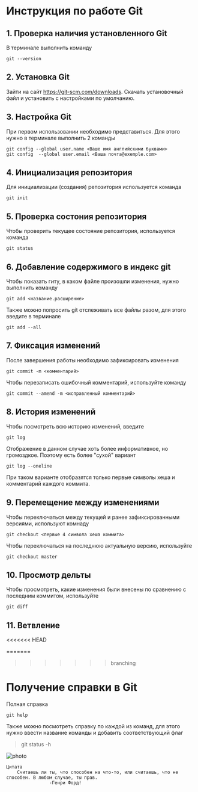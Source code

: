 # **Инструкция по работе Git**

## 1. Проверка наличия установленного Git

В терминале выполнить команду

    git --version


## 2. Установка Git

Зайти на сайт https://git-scm.com/downloads. Скачать установочный файл и установить с настройками по умолчанию.

## 3. Настройка Git

При первом использовании необходимо представиться. Для этого нужно в терминале выполнить 2 команды

    git config --global user.name <Ваше имя английскими буквами>
    git config  --global user.email <Ваша почта@exemple.com>

## 4. Инициализация репозитория

Для инициализации (создания) репозитория используется команда

    git init

## 5. Проверка состония репозитория

Чтобы проверить текущее состояние репозитория, используется команда

    git status

## 6. Добавление содержимого в индекс git

Чтобы показать гиту, в каком файле произошли изменения, нужно выполнить команду

    git add <название.расширение>

Также можно попросить git отслеживать все файлы разом, для этого введите в терминале

    git add --all

## 7. Фиксация изменений

После завершения работы необходимо зафиксировать изменения

    git commit -m <комментарий>

Чтобы перезаписать ошибочный комментарий, используйте команду 

    git commit --amend -m <исправленный комментарий>

## 8. История изменений 

Чтобы посмотреть всю историю изменений, введите

    git log

Отображение в данном случае хоть более информативное, но громоздкое. Поэтому есть более "сухой" вариант

    git log --oneline

При таком варианте отобразятся только первые символы хеша и комментарий каждого коммита.

## 9. Перемещение между изменениями

Чтобы переключаться между текущей и ранее зафиксированными версиями, используют комнаду

    git checkout <первые 4 символа хеша коммита>

Чтобы переключаться на последнюю актуальную версию, используйте

    git checkout master

## 10. Просмотр дельты

Чтобы просмотреть, какие изменения были внесены по сравнению с последним коммитом, используйте

    git diff

## 11. Ветвление

<<<<<<< HEAD

=======
>>>>>>> branching
# Получение справки в Git 
Полная справка

    git help

Также можно посмотреть справку по каждой из команд, для этого нужно ввести название команды и добавить соответствующий флаг 

>    git status -h

![photo](/git_picture.png)

```
Цитата
    Считаешь ли ты, что способен на что-то, или считаешь, что не способен. В любом случае, ты прав. 
                -Генри Форд!